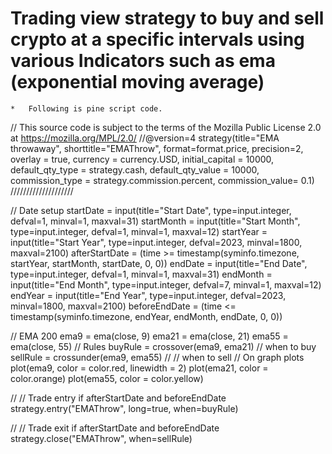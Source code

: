 # Trading view strategy to buy and sell crypto at a specific intervals using various Indicators such as ema (exponential moving average)
    *   Following is pine script code.

// This source code is subject to the terms of the Mozilla Public License 2.0 at https://mozilla.org/MPL/2.0/
//@version=4
strategy(title="EMA throwaway", shorttitle="EMAThrow", format=format.price, precision=2, overlay = true, currency = currency.USD, initial_capital = 10000, default_qty_type = strategy.cash, default_qty_value = 10000, commission_type = strategy.commission.percent, commission_value= 0.1)
////////////////////

// Date setup
startDate = input(title="Start Date", type=input.integer, defval=1, minval=1, maxval=31)
startMonth = input(title="Start Month", type=input.integer, defval=1, minval=1, maxval=12)
startYear = input(title="Start Year", type=input.integer, defval=2023, minval=1800, maxval=2100)
afterStartDate = (time >= timestamp(syminfo.timezone, startYear, startMonth, startDate, 0, 0))
endDate = input(title="End Date", type=input.integer, defval=1, minval=1, maxval=31)
endMonth = input(title="End Month", type=input.integer, defval=7, minval=1, maxval=12)
endYear = input(title="End Year", type=input.integer, defval=2023, minval=1800, maxval=2100)
beforeEndDate = (time <= timestamp(syminfo.timezone, endYear, endMonth, endDate, 0, 0))


// EMA 200
ema9 = ema(close, 9)
ema21 = ema(close, 21)
ema55 = ema(close, 55)
// Rules
buyRule = crossover(ema9, ema21)  // when to buy
sellRule = crossunder(ema9, ema55) // // when to sell
// On graph plots
plot(ema9, color = color.red, linewidth = 2)
plot(ema21, color = color.orange)
plot(ema55, color = color.yellow)

// // Trade entry
if afterStartDate and beforeEndDate
    strategy.entry("EMAThrow", long=true, when=buyRule)

// // Trade exit
if afterStartDate and beforeEndDate
    strategy.close("EMAThrow", when=sellRule)